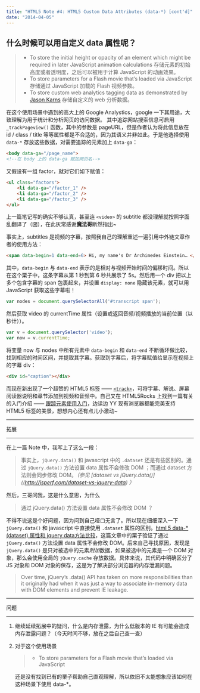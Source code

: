 ```yaml
---
title: "HTML5 Note #4: HTML5 Custom Data Attributes (data-*) [cont'd]"
date: "2014-04-05"
---
```

## 什么时候可以用自定义 data 属性呢？

> - To store the initial height or opacity of an element which might be required in later JavaScript animation calculations
> 存储元素的初始高度或者透明度，之后可以被用于计算 JavaScript 的动画效果。
> - To store parameters for a Flash movie that’s loaded via JavaScript
> 存储通过 JavaScript 加载的 Flash 视频参数。
> - To store custom web analytics tagging data as demonstrated by [Jason Karns](http://jasonkarns.com/blog/2010/03/10/google-analytics-tagging/)
> 存储自定义的 web 分析数据。

在这个使用场景中遇到的高大上的 Google Analystics，google 一下其用途，大致理解为用于统计和分析网页的访问数据。
其中追踪网站搜索信息可启用 `_trackPageview()` 函数，其中的参数是 pageURL，但是作者认为将此信息放在 id / class / title 等等属性都是不合适的，因为其语义并非如此。于是他选择使用 `data-*` 存放这些数据，对需要追踪的元素加上 `data-ga`：

```html
<body data-ga="/page_name">
<!--在 body 上的 data-ga 赋加网页名-->
```

又假设有一组 factor，就对它们如下赋值：

```html
<ul class="factors">
	<li data-ga="/factor_1" />
	<li data-ga="/factor_2" />
	<li data-ga="/factor_3" />
</ul>
```

上一篇笔记写的确实不够认真，甚至连 `<video>` 的 subtitle 都没理解就按照字面乱翻译了（囧），在此灰常感谢**魔法哥**断然指出~

事实上，subtitles 是视频的字幕，按照我自己的理解重述一遍引用中外链文章作者的使用方法：

```html
<span data-begin=1 data-end=6> Hi, my name's Dr Archimedes Einstein… </span>
```

其中，`data-begin` 与 `data-end` 表示的是相对与视频开始时间的偏移时间。所以在这个栗子中，这条字幕从第 1 秒到第 6 秒共展示了 5s。然后用一个 div 把以上多个包含字幕的 span 包裹起来，并设置 `display: none` 隐藏该元素，就可以用 JavaScript 获取这些字幕啦！

```javascript
var nodes = document.querySelectorAll('#transcript span');
```

然后获取 video 的 currentTime 属性（设置或返回音频/视频播放的当前位置（以秒计））。

```javascript
var v = document.querySelector('video');
var now = v.currentTime;
```

将变量 now 与 nodes 中所有元素中 `data-begin` 和 `data-end` 不断循环做比较，找到相应的时间区间，并提取其字幕。获取到字幕后，将字幕赋值给显示在视频上的字幕 div：

```html
<div id="caption"></div>
```

而现在新出现了一个超赞的 HTML5 标签 —— [`<track>`](http://www.w3.org/html/wg/drafts/html/master/Overview.html#the-track-element)，可将字幕、解说、屏幕阅读器说明和章节添加到视频和音频中。自己又在 HTML5Rocks 上找到一篇有关的入门介绍 —— [跟踪元素使用入门](http://www.html5rocks.com/zh/tutorials/track/basics/)，边读边 YY 现有浏览器都能完美支持 HTML5 标签的美景，想想内心还有点儿小激动~

- - -
拓展
- - -
在上一篇 Note 中，我写上了这么一段：

> 事实上，`jQuery.data()` 和 javascript 中的 `.dataset` 还是有些区别的。通过 `jQuery.data()` 方法设置 data 属性不会修改 DOM ；而通过 dataset 方法则会同步修改 DOM。_（参见 [dataset vs jQuery.data()]((http://jsperf.com/dataset-vs-jquery-data) ）_

然后，三哥问我，这是什么意思，为什么
> 通过 jQuery.data() 方法设置 data 属性不会修改 DOM ？

不得不说这是个好问题，因为问到自己哑口无言了。所以现在细细深入一下 `jQuery.data()` 和 javascript 中直接使用 `.dataset` 属性的区别。[html 5 data-* (dataset) 属性和 jquery data方法比较](http://www.cnblogs.com/tt-0411/p/3351545.html)，这篇文章中的栗子验证了通过 `jQuery.data()` 方法设置 data 属性不会修改 DOM。后来自己寻找原因，发现是 `jQuery.data()` 是只对被选中的元素*附加*数据，如果被选中的元素是一个 DOM 对象，那么会使用全局的 `jQuery.cache` 存放数据。具体来说，其代码中明确区分了 JS 对象和 DOM 对象的保存，这是为了解决部分浏览器的内存泄漏问题。

> Over time, jQuery’s .data() API has taken on more responsibilities than it originally had when it was just a way to associate in-memory data with DOM elements and prevent IE leakage.

- - -
问题
- - -
1. 继续延续拓展中的疑问，什么是内存泄露，为什么低版本的 IE 有可能会造成内存泄露问题？（今天时间不够，放在之后自己查一查）
2. 对于这个使用场景

   > - To store parameters for a Flash movie that’s loaded via JavaScript

   还是没有找到已有的栗子帮助自己直观理解，所以依旧不太能想象应该如何在这种场景下使用 data-*。
